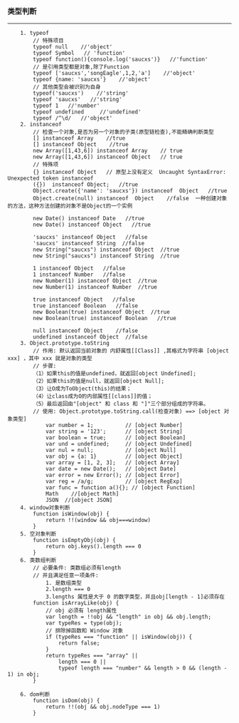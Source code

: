### 类型判断

---
        1. typeof
            // 特殊项目
            typeof null    //'object'
            typeof Symbol   // 'function'
            typeof function(){console.log('saucxs')}   //'function'
            // 是引用类型都是对象,除了Function
            typeof ['saucxs','songEagle',1,2,'a']    //'object'
            typeof {name: 'saucxs'}    //'object'
            // 其他类型会被识别为自身
            typeof('saucxs')    //'string'
            typeof 'saucxs'   //'string'
            typeof 1   //'number'
            typeof undefined     //'undefined'
            typeof /^\d/   //'object'
        2. instanceof
            // 检查一个对象,是否为另一个对象的子类(原型链检查),不能精确判断类型
            [] instanceof Array    //true
            [] instanceof Object    //true
            new Array([1,43,6]) instanceof Array    // true
            new Array([1,43,6]) instanceof Object   // true
            // 特殊项
            {} instanceof Object   // 原型上没有定义  Uncaught SyntaxError: Unexpected token instanceof
            ({})  instanceof Object;   //true
            Object.create({'name': 'saucxs'}) instanceof  Object   //true
            Object.create(null) instanceof  Object    //false  一种创建对象的方法，这种方法创建的对象不是Object的一个实例
            
            new Date() instanceof Date   //true
            new Date() instanceof Object   //true
            
            'saucxs' instanceof Object   //false
            'saucxs' instanceof String  //false
            new String("saucxs") instanceof Object  //true
            new String("saucxs") instanceof String  //true
            
            1 instanceof Object   //false
            1 instanceof Number   //false
            new Number(1) instanceof Object  //true
            new Number(1) instanceof Number  //true
            
            true instanceof Object   //false
            true instanceof Boolean   //false
            new Boolean(true) instanceof Object  //true
            new Boolean(true) instanceof Boolean   //true
            
            null instanceof Object    //false
            undefined instanceof Object  //false
        3. Object.prototype.toString
            // 作用: 默认返回当前对象的 内舒属性[[Class]] ,其格式为字符串 [object xxx] ，其中 xxx 就是对象的类型
            // 步骤:
            （1）如果this的值是undefined，就返回[object Undefined];
            （2）如果this的值是null，就返回[object Null];
            （3）让O成为ToObject(this)的结果；
            （4）让class成为O的内部属性[[class]]的值；
            （5）最后返回由"[object" 和 class 和 "]"三个部分组成的字符串。
            // 使用: Object.prototype.toString.call(检查对象) ==> [object 对象类型]
                var number = 1;          // [object Number]
                var string = '123';      // [object String]
                var boolean = true;      // [object Boolean]
                var und = undefined;     // [object Undefined]
                var nul = null;          // [object Null]
                var obj = {a: 1}         // [object Object]
                var array = [1, 2, 3];   // [object Array]
                var date = new Date();   // [object Date]
                var error = new Error(); // [object Error]
                var reg = /a/g;          // [object RegExp]
                var func = function a(){}; // [object Function]
                Math    //[object Math]
                JSON  //[object JSON]
        4. window对象判断
            function isWindow(obj) {
                return !!(window && obj===window)
            }
        5. 空对象判断
            function isEmptyObj(obj) {
                return obj.keys().length === 0
            }
        6. 类数组判断
            // 必要条件: 类数组必须有length
            // 并且满足任意一项条件: 
                1. 是数组类型 
                2.length === 0 
                3.lengths 属性是大于 0 的数字类型，并且obj[length - 1]必须存在
            function isArrayLike(obj) {
                // obj 必须有 length属性
                var length = !!obj && "length" in obj && obj.length;
                var typeRes = type(obj);
                // 排除掉函数和 Window 对象
                if (typeRes === "function" || isWindow(obj)) {
                    return false;
                }
                return typeRes === "array" || 
                    length === 0 ||
                    typeof length === "number" && length > 0 && (length - 1) in obj;
            }

        6. dom判断
            function isDom(obj) {
                return !!(obj && obj.nodeType === 1)
            }

